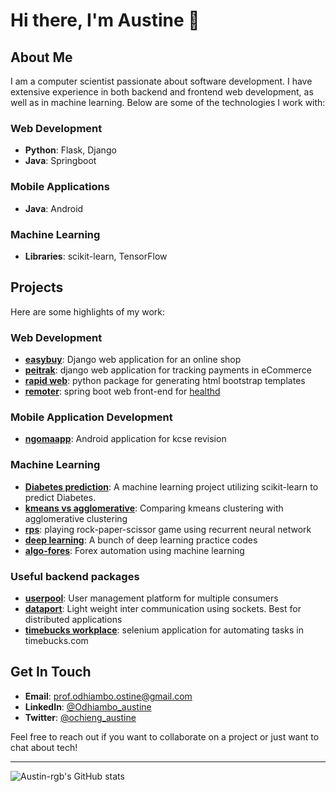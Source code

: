# Hi there, I'm Austine 👋

## About Me

I am a computer scientist passionate about software development. I have extensive experience in both backend and frontend web development, as well as in machine learning. Below are some of the technologies I work with:

### Web Development
- **Python**: Flask, Django 
- **Java**: Springboot

### Mobile Applications
- **Java**: Android

### Machine Learning
- **Libraries**: scikit-learn, TensorFlow

## Projects

Here are some highlights of my work:

### Web Development
- **[easybuy](http://github.com/Austin-rgb/easybuy)**: Django web application for an online shop
- **[peitrak](https://github.com/Austin-rgb/peitrak)**: django web application for tracking payments in eCommerce 
- **[rapid web](https://github.com/Austin-rgb/rapid_web)**: python package for generating html bootstrap templates
- **[remoter](https://github.com/Austin-rgb/Remoter)**: spring boot web front-end for [healthd](https://github.com/Austin-rgb/HealthD)

### Mobile Application Development 
- **[ngomaapp](https://github.com/Austin-rgb/NgomaApp)**: Android application for kcse revision 

### Machine Learning
- **[Diabetes prediction](https://github.com/Austin-rgb/Diabetes-prediction)**: A machine learning project utilizing scikit-learn to predict Diabetes.
- **[kmeans vs agglomerative](https://github.com/kmeans-vs-agglomerative)**: Comparing kmeans clustering with agglomerative clustering
- **[rps](https://github.com/Austin-rgb/rps)**: playing rock-paper-scissor game using recurrent neural network
- **[deep learning](https://github.com/Austin-rgb/deep-learning)**: A bunch of deep learning practice codes 
- **[algo-fores](https://github.com/Austin-rgb/algo-fores)**: Forex automation using machine learning 


### Useful backend packages
- **[userpool](https://github.com/Austin-rgb/userpool)**: User management platform for multiple consumers
- **[dataport](https://github.com/Austin-rgb/dataport)**: Light weight inter communication using sockets. Best for distributed applications 
- **[timebucks workplace](https://github.com/Austin-rgb/Timebucks_workplace)**: selenium application for automating tasks in timebucks.com

## Get In Touch

- **Email**: prof.odhiambo.ostine@gmail.com
- **LinkedIn**: [@Odhiambo_austine](https://www.linkedin.com/public-profile/settings)
- **Twitter**: [@ochieng_austine](https://x.com/ochieng_austine)

Feel free to reach out if you want to collaborate on a project or just want to chat about tech!

---

![Austin-rgb's GitHub stats](https://github-readme-stats.vercel.app/api?username=Austin-rgb&show_icons=true&theme=radical)
